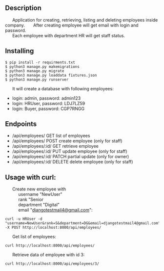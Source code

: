 ## Description    
&nbsp;&nbsp;&nbsp;&nbsp;&nbsp; Application for creating, retrieving, listing and deleting employees inside company.
&nbsp;&nbsp;&nbsp;&nbsp;&nbsp; After creating employee will get email with login and password.  
&nbsp;&nbsp;&nbsp;&nbsp;&nbsp; Each employee with department HR will get staff status.
  
## Installing  
```shell
$ pip install -r requirments.txt  
$ python3 manage.py makemigrations  
$ python3 manage.py migrate  
$ python3 manage.py loaddata fixtures.json  
$ python3 manage.py runserver  
```

&nbsp;&nbsp;&nbsp;&nbsp;&nbsp; It will create a database with following employees:
*  login: admin, password: admin123  
*  login: HRUser, password: LDJ7LZ59  
*  login: Buyer, password: CGP7RNGG  

## Endpoints  
*   /api/employees/ GET list of employees
*   /api/employees/ POST  create employee (only for staff)  
*   /api/employees/:id/ GET retrieve employee  
*   /api/employees/:id/ PUT update employee (only for staff)  
*   /api/employees/:id/ PATCH partial update (only for owner)  
*   /api/employees/:id/ DELETE  delete employee (only for staff)  



## Usage with curl:  

&nbsp;&nbsp;&nbsp;&nbsp;&nbsp; Create new employee with  
&nbsp;&nbsp;&nbsp;&nbsp;&nbsp;&nbsp;&nbsp;&nbsp;&nbsp;&nbsp; username "NewUser"  
&nbsp;&nbsp;&nbsp;&nbsp;&nbsp;&nbsp;&nbsp;&nbsp;&nbsp;&nbsp; rank "Senior  
&nbsp;&nbsp;&nbsp;&nbsp;&nbsp;&nbsp;&nbsp;&nbsp;&nbsp;&nbsp; department "Digital"  
&nbsp;&nbsp;&nbsp;&nbsp;&nbsp;&nbsp;&nbsp;&nbsp;&nbsp;&nbsp; email "djangotestmail4@gmail.com":
```shell
curl -u HRUser -d "username=NewUser&rank=S&department=DG&email=djangotestmail4@gmail.com" -X POST http://localhost:8000/api/employees/
```  
&nbsp;&nbsp;&nbsp;&nbsp;&nbsp; Get list of employees:
```shell  
curl http://localhost:8000/api/employees/  
```  
&nbsp;&nbsp;&nbsp;&nbsp;&nbsp; Retrieve data of employee with id 3:
```shell  
curl http://localhost:8000/api/employees/3/
```  
